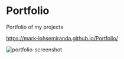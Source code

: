 # Portfolio
Portfolio of my projects

https://mark-lohsemiranda.github.io/Portfolio/

![portfolio-screenshot](https://user-images.githubusercontent.com/83737312/133720050-f949f912-c0c0-4495-b24b-0c87a34d5caf.png)